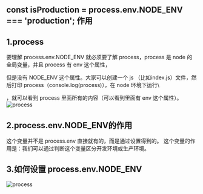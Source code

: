 ## const isProduction = process.env.NODE_ENV === 'production'; 作用

## 1.process
要理解 process.env.NODE_ENV 就必须要了解 process，process 是 node 的全局变量，并且 process 有 env 这个属性，

但是没有 NODE_ENV 这个属性。大家可以创建一个 js （比如index.js）文件，然后打印 process（console.log(process)），在 node 环境下运行\ 

，就可以看到 process 里面所有的内容（可以看到里面有 env 这个属性）。
![process](https://github.com/stanlyshi/javascript_study?branch=main&filepath=base%2Fimages%2Fprocess.png)

## 2.process.env.NODE_ENV的作用
这个变量并不是 process.env 直接就有的，而是通过设置得到的。
这个变量的作用是：我们可以通过判断这个变量区分开发环境或生产环境。

## 3.如何设置 process.env.NODE_ENV
![process](https://github.com/stanlyshi/javascript_study?branch=main&filepath=base%2Fimages%2Fenv.png)
